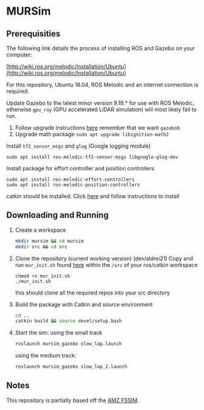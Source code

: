 # MURSim


## Prerequisities

The following link details the process of installing ROS and Gazebo on your computer:

[http://wiki.ros.org/melodic/Installation/Ubuntu](http://wiki.ros.org/melodic/Installation/Ubuntu)

For this repository, Ubuntu 18.04, ROS Melodic and an internet connection is required.

Update Gazebo to the latest minor version 9.19.* for use with ROS Melodic, otherwise `gpu_ray` (GPU accelerated LiDAR simulation) will most likely fail to run.

1. Follow upgrade instructions [here](http://gazebosim.org/tutorials?cat=install&tut=install_ubuntu&ver=9.0) remember that we want `gazebo9`.
2. Upgrade math package `sudo apt upgrade libignition-math2`

Install `tf2_sensor_msgs` and `glog` (Google logging module)

```
sudo apt install ros-melodic-tf2-sensor-msgs libgoogle-glog-dev
```
Install package for effort controller and position controllers

```
sudo apt install ros-melodic-effort-controllers
sudo apt install ros-melodic-position-controllers
```

catkin should be installed.
Click [here](https://catkin-tools.readthedocs.io/en/latest/installing.html) and follow instructions to install



## Downloading and Running 


1. Create a workspace

    ```bash
    mkdir mursim && cd mursim
    mkdir src && cd src
    ```

2. Clone the repository (current working version) (dev/aldrei21)
   Copy and run `mur_init.sh` found [here](https://github.com/MURDriverless/mursim_init/tree/dev/aldrei21/mur_init) within the `/src` of your ros/catkin workspace
    ```
    chmod +x mur_init.sh
    ./mur_init.sh
    ```
    this should clone all the required repos into your src directory

3. Build the package with Catkin and source environment

    ```bash
    cd ..
    catkin build && source devel/setup.bash
    ```

4. Start the sim: using the small track
    ```bash
    roslaunch mursim_gazebo slow_lap.launch
    ```
    using the medium track:
    ```bash
    roslaunch mursim_gazebo slow_lap_2.launch
    ```
    

## Notes

This repository is partially based off the [AMZ FSSIM](https://github.com/AMZ-Driverless/fssim).


